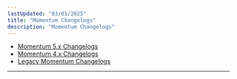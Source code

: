 ```yaml
---
lastUpdated: "03/01/2025"
title: "Momentum Changelogs"
description: "Momentum Changelogs"
---
```


- [Momentum 5.x Changelogs](/momentum/changelog/5)
- [Momentum 4.x Changelogs](/momentum/changelog/4)
- [Legacy Momentum Changelogs](/momentum/changelog/legacy)

---
